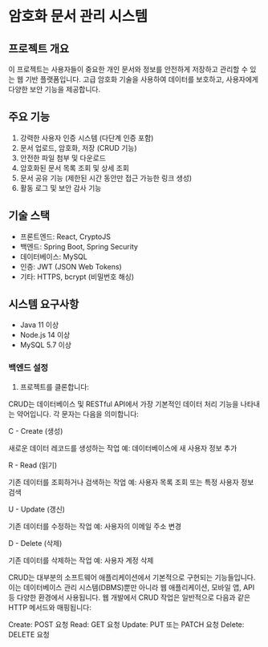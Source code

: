 # 암호화 문서 관리 시스템

## 프로젝트 개요
이 프로젝트는 사용자들이 중요한 개인 문서와 정보를 안전하게 저장하고 관리할 수 있는 웹 기반 플랫폼입니다. 고급 암호화 기술을 사용하여 데이터를 보호하고, 사용자에게 다양한 보안 기능을 제공합니다.

## 주요 기능
1. 강력한 사용자 인증 시스템 (다단계 인증 포함)
2. 문서 업로드, 암호화, 저장 (CRUD 기능)
3. 안전한 파일 첨부 및 다운로드
4. 암호화된 문서 목록 조회 및 상세 조회
5. 문서 공유 기능 (제한된 시간 동안만 접근 가능한 링크 생성)
6. 활동 로그 및 보안 감사 기능

## 기술 스택
- 프론트엔드: React, CryptoJS
- 백엔드: Spring Boot, Spring Security
- 데이터베이스: MySQL
- 인증: JWT (JSON Web Tokens)
- 기타: HTTPS, bcrypt (비밀번호 해싱)

## 시스템 요구사항
- Java 11 이상
- Node.js 14 이상
- MySQL 5.7 이상


### 백엔드 설정
1. 프로젝트를 클론합니다:

CRUD는 데이터베이스 및 RESTful API에서 가장 기본적인 데이터 처리 기능을 나타내는 약어입니다. 각 문자는 다음을 의미합니다:

C - Create (생성)

새로운 데이터 레코드를 생성하는 작업
예: 데이터베이스에 새 사용자 정보 추가


R - Read (읽기)

기존 데이터를 조회하거나 검색하는 작업
예: 사용자 목록 조회 또는 특정 사용자 정보 검색


U - Update (갱신)

기존 데이터를 수정하는 작업
예: 사용자의 이메일 주소 변경


D - Delete (삭제)

기존 데이터를 삭제하는 작업
예: 사용자 계정 삭제



CRUD는 대부분의 소프트웨어 애플리케이션에서 기본적으로 구현되는 기능들입니다. 이는 데이터베이스 관리 시스템(DBMS)뿐만 아니라 웹 애플리케이션, 모바일 앱, API 등 다양한 환경에서 사용됩니다.
웹 개발에서 CRUD 작업은 일반적으로 다음과 같은 HTTP 메서드와 매핑됩니다:

Create: POST 요청
Read: GET 요청
Update: PUT 또는 PATCH 요청
Delete: DELETE 요청
